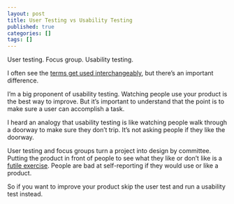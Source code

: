 ```yaml
---
layout: post
title: User Testing vs Usability Testing
published: true
categories: []
tags: []
---
```



User testing. Focus group. Usability testing.

I often see the [terms get used interchangeably](https://twitter.com/DavidLCrow/status/528013215351857152), but there’s an important difference.

I’m a big proponent of usability testing. Watching people use your product is the best way to improve. But it’s important to understand that the point is to make sure a user can accomplish a task.

I heard an analogy  that usability testing is like watching people walk through a doorway to make sure they don’t trip. It’s not asking people if they like the doorway.

User testing and focus groups turn a project into design by committee. Putting the product in front of people to  see what they like or don’t like is a [futile exercise](https://medium.com/@mulegirl/focus-groups-are-worthless-7d30891e58f1). People are bad at self-reporting if they would use or like a product. 

So if you want to improve your product skip the user test and run a usability test instead.